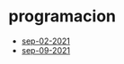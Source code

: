 # programacion 

- [sep-02-2021](cuaderno-virtual/sep-02-2021.md)
- [sep-09-2021](cuaderno-virtual/sep-09-2021.md)